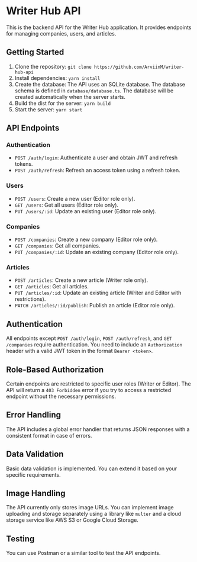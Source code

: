 # Writer Hub API

This is the backend API for the Writer Hub application. It provides endpoints for managing companies, users, and articles.

## Getting Started

1.  Clone the repository: `git clone https://github.com/ArviinM/writer-hub-api`
2.  Install dependencies: `yarn install`
3.  Create the database: The API uses an SQLite database. The database schema is defined in `database/database.ts`. The database will be created automatically when the server starts.
4.  Build the dist for the server: `yarn build`
5.  Start the server: `yarn start`

## API Endpoints

### Authentication

-   `POST /auth/login`: Authenticate a user and obtain JWT and refresh tokens.
-   `POST /auth/refresh`: Refresh an access token using a refresh token.

### Users

-   `POST /users`: Create a new user (Editor role only).
-   `GET /users`: Get all users (Editor role only).
-   `PUT /users/:id`: Update an existing user (Editor role only).

### Companies

-   `POST /companies`: Create a new company (Editor role only).
-   `GET /companies`: Get all companies.
-   `PUT /companies/:id`: Update an existing company (Editor role only).

### Articles

-   `POST /articles`: Create a new article (Writer role only).
-   `GET /articles`: Get all articles.
-   `PUT /articles/:id`: Update an existing article (Writer and Editor with restrictions).
-   `PATCH /articles/:id/publish`: Publish an article (Editor role only).

## Authentication

All endpoints except `POST /auth/login`, `POST /auth/refresh`, and `GET /companies` require authentication. You need to include an `Authorization` header with a valid JWT token in the format `Bearer <token>`.

## Role-Based Authorization

Certain endpoints are restricted to specific user roles (Writer or Editor). The API will return a `403 Forbidden` error if you try to access a restricted endpoint without the necessary permissions.

## Error Handling

The API includes a global error handler that returns JSON responses with a consistent format in case of errors.

## Data Validation

Basic data validation is implemented. You can extend it based on your specific requirements.

## Image Handling

The API currently only stores image URLs. You can implement image uploading and storage separately using a library like `multer` and a cloud storage service like AWS S3 or Google Cloud Storage.

## Testing

You can use Postman or a similar tool to test the API endpoints.
